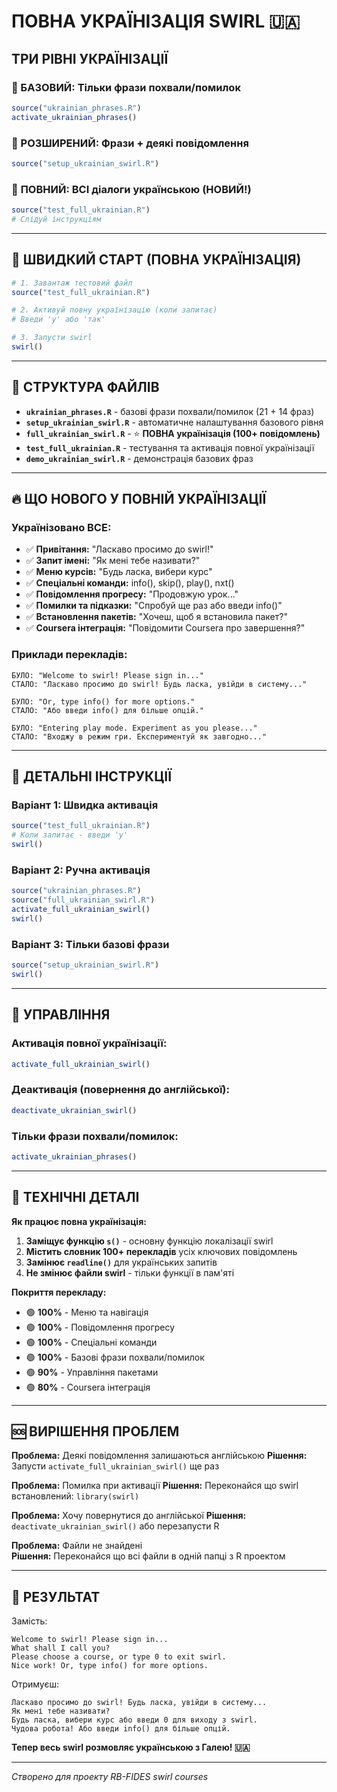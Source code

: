 # ПОВНА УКРАЇНІЗАЦІЯ SWIRL 🇺🇦

## ТРИ РІВНІ УКРАЇНІЗАЦІЇ

### 🥉 БАЗОВИЙ: Тільки фрази похвали/помилок
```r
source("ukrainian_phrases.R")
activate_ukrainian_phrases()
```

### 🥈 РОЗШИРЕНИЙ: Фрази + деякі повідомлення
```r
source("setup_ukrainian_swirl.R")
```

### 🥇 **ПОВНИЙ: ВСІ діалоги українською (НОВИЙ!)**
```r
source("test_full_ukrainian.R")
# Слідуй інструкціям
```

---

## 🚀 ШВИДКИЙ СТАРТ (ПОВНА УКРАЇНІЗАЦІЯ)

```r
# 1. Завантаж тестовий файл
source("test_full_ukrainian.R")

# 2. Активуй повну українізацію (коли запитає)
# Введи 'y' або 'так'

# 3. Запусти swirl
swirl()
```

---

## 📁 СТРУКТУРА ФАЙЛІВ

- **`ukrainian_phrases.R`** - базові фрази похвали/помилок (21 + 14 фраз)
- **`setup_ukrainian_swirl.R`** - автоматичне налаштування базового рівня  
- **`full_ukrainian_swirl.R`** - ⭐ **ПОВНА українізація (100+ повідомлень)**
- **`test_full_ukrainian.R`** - тестування та активація повної українізації
- **`demo_ukrainian_swirl.R`** - демонстрація базових фраз

---

## 🔥 ЩО НОВОГО У ПОВНІЙ УКРАЇНІЗАЦІЇ

### Українізовано ВСЕ:
- ✅ **Привітання:** "Ласкаво просимо до swirl!"
- ✅ **Запит імені:** "Як мені тебе називати?"
- ✅ **Меню курсів:** "Будь ласка, вибери курс"
- ✅ **Спеціальні команди:** info(), skip(), play(), nxt()
- ✅ **Повідомлення прогресу:** "Продовжую урок..."
- ✅ **Помилки та підказки:** "Спробуй ще раз або введи info()"
- ✅ **Встановлення пакетів:** "Хочеш, щоб я встановила пакет?"
- ✅ **Coursera інтеграція:** "Повідомити Coursera про завершення?"

### Приклади перекладів:
```
БУЛО: "Welcome to swirl! Please sign in..."
СТАЛО: "Ласкаво просимо до swirl! Будь ласка, увійди в систему..."

БУЛО: "Or, type info() for more options."  
СТАЛО: "Або введи info() для більше опцій."

БУЛО: "Entering play mode. Experiment as you please..."
СТАЛО: "Входжу в режим гри. Експериментуй як завгодно..."
```

---

## 📝 ДЕТАЛЬНІ ІНСТРУКЦІЇ

### Варіант 1: Швидка активація
```r
source("test_full_ukrainian.R")
# Коли запитає - введи 'y'
swirl()
```

### Варіант 2: Ручна активація  
```r
source("ukrainian_phrases.R")
source("full_ukrainian_swirl.R")
activate_full_ukrainian_swirl()
swirl()
```

### Варіант 3: Тільки базові фрази
```r
source("setup_ukrainian_swirl.R")
swirl()
```

---

## 🔧 УПРАВЛІННЯ

### Активація повної українізації:
```r
activate_full_ukrainian_swirl()
```

### Деактивація (повернення до англійської):
```r
deactivate_ukrainian_swirl()
```

### Тільки фрази похвали/помилок:
```r
activate_ukrainian_phrases()
```

---

## 🎯 ТЕХНІЧНІ ДЕТАЛІ

**Як працює повна українізація:**
1. **Заміщує функцію `s()`** - основну функцію локалізації swirl
2. **Містить словник 100+ перекладів** усіх ключових повідомлень
3. **Замінює `readline()`** для українських запитів
4. **Не змінює файли swirl** - тільки функції в пам'яті

**Покриття перекладу:**
- 🟢 **100%** - Меню та навігація
- 🟢 **100%** - Повідомлення прогресу  
- 🟢 **100%** - Спеціальні команди
- 🟢 **100%** - Базові фрази похвали/помилок
- 🟢 **90%** - Управління пакетами
- 🟢 **80%** - Coursera інтеграція

---

## 🆘 ВИРІШЕННЯ ПРОБЛЕМ

**Проблема:** Деякі повідомлення залишаються англійською
**Рішення:** Запусти `activate_full_ukrainian_swirl()` ще раз

**Проблема:** Помилка при активації
**Рішення:** Переконайся що swirl встановлений: `library(swirl)`

**Проблема:** Хочу повернутися до англійської
**Рішення:** `deactivate_ukrainian_swirl()` або перезапусти R

**Проблема:** Файли не знайдені  
**Рішення:** Переконайся що всі файли в одній папці з R проектом

---

## 🎉 РЕЗУЛЬТАТ

Замість:
```
Welcome to swirl! Please sign in...
What shall I call you?
Please choose a course, or type 0 to exit swirl.
Nice work! Or, type info() for more options.
```

Отримуєш:
```
Ласкаво просимо до swirl! Будь ласка, увійди в систему...
Як мені тебе називати?
Будь ласка, вибери курс або введи 0 для виходу з swirl.
Чудова робота! Або введи info() для більше опцій.
```

**Тепер весь swirl розмовляє українською з Галею! 🇺🇦**

---

*Створено для проекту RB-FIDES swirl courses*
